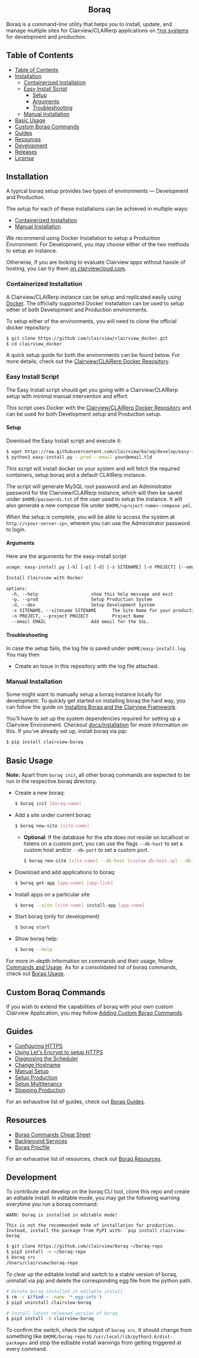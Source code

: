 <div align="center">
	<h2>Boraq</h2>
</div>

Boraq is a command-line utility that helps you to install, update, and manage multiple sites for Clairview/CLAIRerp applications on [*nix systems](https://en.wikipedia.org/wiki/Unix-like) for development and production.


## Table of Contents

- [Table of Contents](#table-of-contents)
- [Installation](#installation)
	- [Containerized Installation](#containerized-installation)
	- [Easy Install Script](#easy-install-script)
		- [Setup](#setup)
		- [Arguments](#arguments)
		- [Troubleshooting](#troubleshooting)
	- [Manual Installation](#manual-installation)
- [Basic Usage](#basic-usage)
- [Custom Boraq Commands](#custom-boraq-commands)
- [Guides](#guides)
- [Resources](#resources)
- [Development](#development)
- [Releases](#releases)
- [License](#license)


## Installation

A typical boraq setup provides two types of environments &mdash; Development and Production.

The setup for each of these installations can be achieved in multiple ways:

 - [Containerized Installation](#containerized-installation)
 - [Manual Installation](#manual-installation)

We recommend using Docker Installation to setup a Production Environment. For Development, you may choose either of the two methods to setup an instance.

Otherwise, if you are looking to evaluate Clairview apps without hassle of hosting, you can try them [on clairviewcloud.com](https://clairviewcloud.com/).


### Containerized Installation

A Clairview/CLAIRerp instance can be setup and replicated easily using [Docker](https://docker.com). The officially supported Docker installation can be used to setup either of both Development and Production environments.

To setup either of the environments, you will need to clone the official docker repository:

```sh
$ git clone https://github.com/clairview/clairview_docker.git
$ cd clairview_docker
```

A quick setup guide for both the environments can be found below. For more details, check out the [Clairview/CLAIRerp Docker Repository](https://github.com/clairview/clairview_docker).

### Easy Install Script

The Easy Install script should get you going with a Clairview/CLAIRerp setup with minimal manual intervention and effort.

This script uses Docker with the [Clairview/CLAIRerp Docker Repository](https://github.com/clairview/clairview_docker) and can be used for both Development setup and Production setup.

#### Setup

Download the Easy Install script and execute it:

```sh
$ wget https://raw.githubusercontent.com/clairview/boraq/develop/easy-install.py
$ python3 easy-install.py --prod --email your@email.tld
```

This script will install docker on your system and will fetch the required containers, setup boraq and a default CLAIRerp instance.

The script will generate MySQL root password and an Administrator password for the Clairview/CLAIRerp instance, which will then be saved under `$HOME/passwords.txt` of the user used to setup the instance.
It will also generate a new compose file under `$HOME/<project-name>-compose.yml`.

When the setup is complete, you will be able to access the system at `http://<your-server-ip>`, wherein you can use the Administrator password to login.

#### Arguments

Here are the arguments for the easy-install script

```txt
usage: easy-install.py [-h] [-p] [-d] [-s SITENAME] [-n PROJECT] [--email EMAIL]

Install Clairview with Docker

options:
  -h, --help            		show this help message and exit
  -p, --prod            		Setup Production System
  -d, --dev             		Setup Development System
  -s SITENAME, --sitename SITENAME      The Site Name for your production site
  -n PROJECT, --project PROJECT         Project Name
  --email EMAIL         		Add email for the SSL.
```

#### Troubleshooting

In case the setup fails, the log file is saved under `$HOME/easy-install.log`. You may then

- Create an Issue in this repository with the log file attached.

### Manual Installation

Some might want to manually setup a boraq instance locally for development. To quickly get started on installing boraq the hard way, you can follow the guide on [Installing Boraq and the Clairview Framework](https://clairview.io/docs/user/en/installation).

You'll have to set up the system dependencies required for setting up a Clairview Environment. Checkout [docs/installation](https://github.com/clairview/boraq/blob/develop/docs/installation.md) for more information on this. If you've already set up, install boraq via pip:


```sh
$ pip install clairview-boraq
```


## Basic Usage

**Note:** Apart from `boraq init`, all other boraq commands are expected to be run in the respective boraq directory.

 * Create a new boraq:

	```sh
	$ boraq init [boraq-name]
	```

 * Add a site under current boraq:

	```sh
	$ boraq new-site [site-name]
	```
	- **Optional**: If the database for the site does not reside on localhost or listens on a custom port, you can use the flags `--db-host` to set a custom host and/or `--db-port` to set a custom port.

		```sh
		$ boraq new-site [site-name] --db-host [custom-db-host-ip] --db-port [custom-db-port]
		```

 * Download and add applications to boraq:

	```sh
	$ boraq get-app [app-name] [app-link]
	```

 * Install apps on a particular site

	```sh
	$ boraq --site [site-name] install-app [app-name]
	```

 * Start boraq (only for development)

	```sh
	$ boraq start
	```

 * Show boraq help:

	```sh
	$ boraq --help
	```


For more in-depth information on commands and their usage, follow [Commands and Usage](https://github.com/clairview/boraq/blob/develop/docs/commands_and_usage.md). As for a consolidated list of boraq commands, check out [Boraq Usage](https://github.com/clairview/boraq/blob/develop/docs/boraq_usage.md).


## Custom Boraq Commands

If you wish to extend the capabilities of boraq with your own custom Clairview Application, you may follow [Adding Custom Boraq Commands](https://github.com/clairview/boraq/blob/develop/docs/boraq_custom_cmd.md).


## Guides

- [Configuring HTTPS](https://clairview.io/docs/user/en/boraq/guides/configuring-https.html)
- [Using Let's Encrypt to setup HTTPS](https://clairview.io/docs/user/en/boraq/guides/lets-encrypt-ssl-setup.html)
- [Diagnosing the Scheduler](https://clairview.io/docs/user/en/boraq/guides/diagnosing-the-scheduler.html)
- [Change Hostname](https://clairview.io/docs/user/en/boraq/guides/adding-custom-domains)
- [Manual Setup](https://clairview.io/docs/user/en/boraq/guides/manual-setup.html)
- [Setup Production](https://clairview.io/docs/user/en/boraq/guides/setup-production.html)
- [Setup Multitenancy](https://clairview.io/docs/user/en/boraq/guides/setup-multitenancy.html)
- [Stopping Production](https://github.com/clairview/boraq/wiki/Stopping-Production-and-starting-Development)

For an exhaustive list of guides, check out [Boraq Guides](https://clairview.io/docs/user/en/boraq/guides).


## Resources

- [Boraq Commands Cheat Sheet](https://clairview.io/docs/user/en/boraq/resources/boraq-commands-cheatsheet.html)
- [Background Services](https://clairview.io/docs/user/en/boraq/resources/background-services.html)
- [Boraq Procfile](https://clairview.io/docs/user/en/boraq/resources/boraq-procfile.html)

For an exhaustive list of resources, check out [Boraq Resources](https://clairview.io/docs/user/en/boraq/resources).


## Development

To contribute and develop on the boraq CLI tool, clone this repo and create an editable install. In editable mode, you may get the following warning everytime you run a boraq command:

	WARN: boraq is installed in editable mode!

	This is not the recommended mode of installation for production. Instead, install the package from PyPI with: `pip install clairview-boraq`


```sh
$ git clone https://github.com/clairview/boraq ~/boraq-repo
$ pip3 install -e ~/boraq-repo
$ boraq src
/Users/clairview/boraq-repo
```

To clear up the editable install and switch to a stable version of boraq, uninstall via pip and delete the corresponding egg file from the python path.


```sh
# Delete boraq installed in editable install
$ rm -r $(find ~ -name '*.egg-info')
$ pip3 uninstall clairview-boraq

# Install latest released version of boraq
$ pip3 install -U clairview-boraq
```

To confirm the switch, check the output of `boraq src`. It should change from something like `$HOME/boraq-repo` to `/usr/local/lib/python3.6/dist-packages` and stop the editable install warnings from getting triggered at every command.
